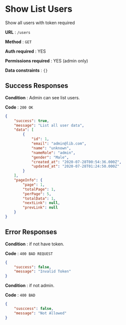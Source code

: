 # Show List Users

Show all users with token required

**URL** : `/users`

**Method** : `GET`

**Auth required** : YES

**Permissions required** : YES (admin only)

**Data constraints** : `{}`

## Success Responses

**Condition** : Admin can see list users.

**Code** : `200 OK`


```json
{
    "success": true,
    "message": "List all user data",
    "data": [
        {
            "id": 1,
            "email": "admin@lib.com",
            "name": "unknown",
            "nameRole": "admin",
            "gender": "Male",
            "created_at": "2020-07-28T00:54:36.000Z",
            "updated_at": "2020-07-28T01:24:50.000Z"
        }
    ],
    "pageInfo": {
        "page": 1,
        "totalPage": 1,
        "perPage": 5,
        "totalData": 1,
        "nextLink": null,
        "prevLink": null
    }
}
```
## Error Responses

**Condition** : if not have token.

**Code** : `400 BAD REQUEST`


```json
{
    "success": false,
    "message": "Invalid Token"
}
```

**Condition** : if not admin.

**Code** : `400 BAD`


```json
{
    "susccess": false,
    "message": "Not Allowed"
}
```